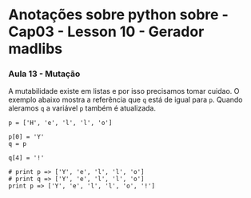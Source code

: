 # Anotações sobre python sobre - Cap03 - Lesson 10 - Gerador madlibs

### Aula 13 - Mutação
A mutabilidade existe em listas e por isso precisamos tomar cuidao.
O exemplo abaixo mostra a referência que `q` está de igual para `p`. Quando 
aleramos `q` a variável `p` também é atualizada.

```
p = ['H', 'e', 'l', 'l', 'o']

p[0] = 'Y'
q = p

q[4] = '!'

# print p => ['Y', 'e', 'l', 'l', 'o']
# print q => ['Y', 'e', 'l', 'l', 'o']
print p => ['Y', 'e', 'l', 'l', 'o', '!']
```
